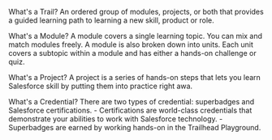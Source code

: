 What's a Trail?
    An ordered group of modules, projects, or both that provides a guided learning path to learning a new skill, product or role.

What's a Module?
    A module covers a single learning topic.  You can mix and  match modules freely.  A module is also broken down into units.  Each unit covers a subtopic within a module and has either a hands-on challenge or quiz.

What's a Project?
    A project is a series of hands-on steps that lets you learn Salesforce skill by putting them into practice right awa.

What's a Credential?
    There are two types of credential: superbadges and Salesforce certifications.
        - Certifications are world-class credentials that demonstrate your abilities to work with Salesforce technology.
        - Superbadges are earned by working hands-on in the Trailhead Playground.